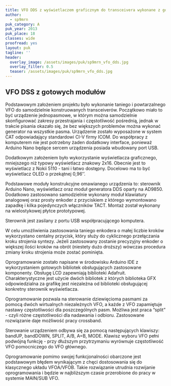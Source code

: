 ```yaml
---
title: VFO DDS z wyświetlaczem graficznym do transceivera wykonane z gotowych modułów z kodem open source
author: 
  - sp9mrn
puk_category: A
puk_year: 2013
puk_place: 18
classes: wide
proofread: yes
layout: puk
tagline: ''
header:
  overlay_image: /assets/images/puk/sp9mrn_vfo_dds.jpg
  overlay_filter: 0.5
  teaser: /assets/images/puk/sp9mrn_vfo_dds.jpg
---
```


## VFO DSS z gotowych modułów
Podstawowym założeniem projektu było wykonanie taniego i powtarzalnego VFO do samodzielnie konstruowanych transceiverów. Początkowo miało to być urządzenie jednopasmowe, w którym można samodzielnie skonfigurować zakresy przestrajania i częstotliwość pośrednią, jednak w trakcie pisania okazało się, że bez większych problemów można wykonać generator na wszystkie pasma. Urządzenie zostało wyposażone w system CAT odpowiadający standardowi CI-V firmy ICOM. Do współpracy z komputerem nie jest potrzebny żaden dodatkowy interface, ponieważ Arduino Nano będące sercem urządzenia posiada wbudowany port USB.

Dodatkowym założeniem było wykorzystanie wyświetlacza graficznego, mniejszego niż typowy wyświetlacz znakowy 2x16. Obecnie jest to wyświetlacz z Nokii 5110 - tani i łatwo dostępny. Docelowo ma to być wyświetlacz OLED o przekątnej 0,96’’.

Podstawowe moduły konstrukcyjne omawianego urządzenia to: sterownik Arduino Nano, wyświetlacz oraz moduł generatora DDS oparty na AD9850. Dodatkowo zastosowano samodzielnie wykonany moduł klawiatury analogowej oraz prosty enkoder z przyciskiem z którego wymontowano zapadkę i kilka pojedynczych włączników TACT. Montaż został wykonany na wielostykowej płytce prototypowej.

Sterownik jest zasilany z portu USB współpracującego komputera.

W celu umożliwienia zastosowania taniego enkodera o małej liczbie kroków wykorzystano centalny przycisk, który służy do cyklicznego przełączania kroku strojenia syntezy. Jeżeli zastosowany zostanie precyzyjny enkoder o większej ilości kroków na obrót (niestety dużo droższy) wówczas procedura zmiany kroku strojenia może zostać pominięta.

Oprogramowanie zostało napisane w środowisku Arduino IDE z wykorzystaniem gotowych bibliotek obsługujących zastosowane komponenty. Obsługę LCD zapewniają biblioteki Adafruit. Charakterystyczne jest użycie dwóch bibliotek z których biblioteka GFX odpowiedzialna za grafikę jest niezależna od biblioteki obsługującej konkretny sterownik wyświetlacza.

Oprogramowanie pozwala na sterowanie dziewięcioma pasmami za pomocą dwóch wirtualnych niezależnych VFO, a każde z VFO zapamiętuje nastawy częstotliwości dla poszczególnych pasm. Możliwa jest praca “split” - czyli różne częstotliwości dla nadawania i odbioru. Zastosowane rozwiązanie daje możliwość pracy crossband.

Sterowanie urządzeniem odbywa się za pomocą następujących klawiszy: bandUP, bandDOWN, SPLIT, A/B, A=B, MODE. Klawisz wyboru VFO pełni podwójną funkcję - przy dłuższym przytrzymaniu wyrównuje częstotliwość VFO pomocniczego do VFO głównego.

Oprogramowanie pomimo swojej funkcjonalności obarczone jest podstawowym błędem wynikającym z chęci dostosowania się do klasycznego układu VFOA/VFOB. Takie rozwiązanie utrudnia rozwijanie oprogramowania i będzie w najbliższym czasie przerobione do pracy w systemie MAIN/SUB VFO.
